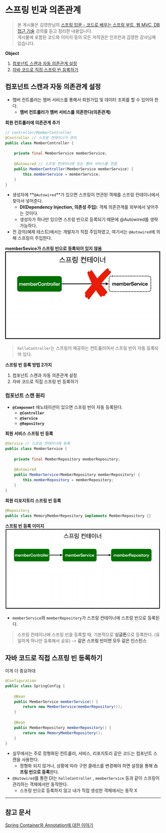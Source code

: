 # 스프링 빈과 의존관계
> 본 게시물은 김영한님의 [스프링 입문 - 코드로 배우는 스프링 부트, 웹 MVC, DB 접근 기술](https://www.inflearn.com/course/%EC%8A%A4%ED%94%84%EB%A7%81-%EC%9E%85%EB%AC%B8-%EC%8A%A4%ED%94%84%EB%A7%81%EB%B6%80%ED%8A%B8/dashboard) 강의를 듣고 정리한 내용입니다.  
게시물에 포함된 코드와 이미지 등의 모든 저작권은 인프런과 김영한 강사님께 있습니다.

**Object**
1. [컴포넌트 스캔과 자동 의존관계 설정](#컴포넌트-스캔과-자동-의존관계-설정)
2. [자바 코드로 직접 스프링 빈 등록하기](#자바-코드로-직접-스프링-빈-등록하기)

## 컴포넌트 스캔과 자동 의존관계 설정
- 멤버 컨트롤러는 멤버 서비스를 통해서 회원가입 및 데이터 조회를 할 수 있어야 한다.
  - **멤버 컨트롤러가 멤버 서비스를 의존한다(의존관계)**

**회원 컨트롤러에 의존관계 추가**
```java
// controller/MemberController
@Controller // 스프링 컨테이너가 관리
public class MemberController {

    private final MemberService memberService;

    @Autowired // 스프링 컨테이너에 있는 멤버 서비스를 연결
    public MemberController(MemberService memberService) {
        this.memberService = memberService;
    }
}
```
- 생성자에 **`@Autowired`**가 있으면 스프링이 연관된 객체를 스프링 컨테이너에서 찾아서 넣어준다.
  - **DI(Dependency Injection, 의존성 주입)**: 객체 의존관계를 외부에서 넣어주는 것이다.
  - 생성자가 하나만 있으면 스프링 빈으로 등록되기 때문에 @Autowired를 생략 가능하다.
- 전 강의(예제 테스트)에서는 개발자가 직접 주입하였고, 여기서는 `@Autowired`에 의해 스프링이 주입한다.

**memberSevice가 스프링 빈으로 등록되어 있지 않음**
![alt text](img/bean_1.png)   
> `helloController`는 스프링이 제공하는 컨트롤러여서 스프링 빈이 자동 등록되어 있다.

**스프링 빈 등록 방법 2가지**
1. 컴포넌트 스캔과 자동 의존관계 설정
2. 자바 코드로 직접 스프링 빈 등록하기

### 컴포넌트 스캔 원리
- **`@Component`** 애노테이션이 있으면 스프링 빈이 자동 등록된다.
  - **`@Controller`**
  - **`@Service`**
  - **`@Repository`**

**회원 서비스 스프링 빈 등록**
```java
@Service // 스프링 컨테이너에 등록
public class MemberService {

    private final MemberRepository memberRepository;

    @Autowired
    public MemberService(MemberRepository memberRepository) {
        this.memberRepository = memberRepository;
    }
}
```

**회원 리포지토리 스프링 빈 등록**
```java
@Repository
public class MemoryMemberRepository implements MemberRepository {}
```

**스프링 빈 등록 이미지**
![alt text](img/bean_2.png)
- `memberService`와 `memberRepository`가 스프링 컨테이너에 스프링 빈으로 등록된다.
> 스프링 컨테이너에 스프링 빈을 등록할 때, 기본적으로 **싱글톤**으로 등록한다. (유일하게 하나만 등록해서 공유) -> **같은 스프링 빈이면 모두 같은 인스턴스**

## 자바 코드로 직접 스프링 빈 등록하기
이게 더 중요하대
```java
@Configuration
public class SpringConfig {

    @Bean
    public MemberService memberService() {
        return new MemberService(memberRepository());
    }

    @Bean
    public MemberRepository memberRepository() {
        return new MemoryMemberRepository();
    }
}
```
- 실무에서는 주로 정형화된 컨트롤러, 서비스, 리포지토리 같은 코드는 컴포넌트 스캔을 사용한다.
  - 정형화 되지 않거나, 상황에 따라 구현 클래스를 변경해야 하면 설정을 통해 **스프링 빈으로 등록**한다.
- `@Autowired`를 통한 DI는 `helloController` , `memberService` 등과 같이 스프링이 관리하는 객체에서만 동작한다.
  - 스프링 빈으로 등록하지 않고 내가 직접 생성한 객체에서는 동작 X

---
## 참고 문서
[Spring Container와 Annotation에 대한 이야기](https://velog.io/@langoustine/Spring-03)